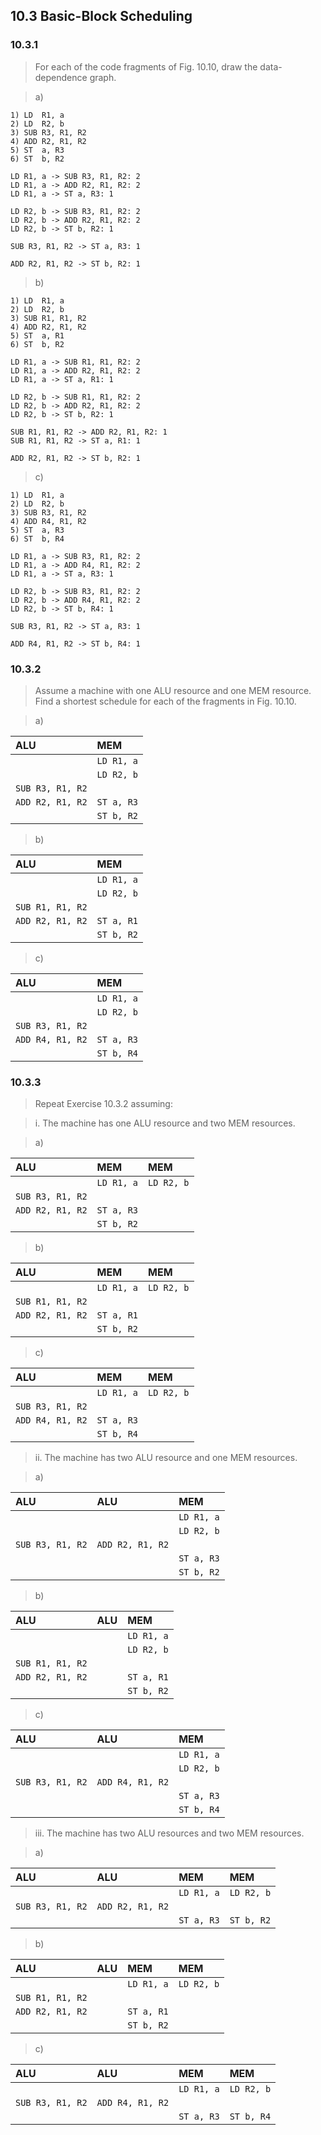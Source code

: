 ## 10.3 Basic-Block Scheduling

### 10.3.1

> For each of the code fragments of Fig. 10.10, draw the data-dependence graph.

> a)
```
1) LD  R1, a
2) LD  R2, b
3) SUB R3, R1, R2
4) ADD R2, R1, R2
5) ST  a, R3
6) ST  b, R2
```

```
LD R1, a -> SUB R3, R1, R2: 2
LD R1, a -> ADD R2, R1, R2: 2
LD R1, a -> ST a, R3: 1

LD R2, b -> SUB R3, R1, R2: 2
LD R2, b -> ADD R2, R1, R2: 2
LD R2, b -> ST b, R2: 1

SUB R3, R1, R2 -> ST a, R3: 1

ADD R2, R1, R2 -> ST b, R2: 1
```

> b)
```
1) LD  R1, a
2) LD  R2, b
3) SUB R1, R1, R2
4) ADD R2, R1, R2
5) ST  a, R1
6) ST  b, R2
```

```
LD R1, a -> SUB R1, R1, R2: 2
LD R1, a -> ADD R2, R1, R2: 2
LD R1, a -> ST a, R1: 1

LD R2, b -> SUB R1, R1, R2: 2
LD R2, b -> ADD R2, R1, R2: 2
LD R2, b -> ST b, R2: 1

SUB R1, R1, R2 -> ADD R2, R1, R2: 1
SUB R1, R1, R2 -> ST a, R1: 1

ADD R2, R1, R2 -> ST b, R2: 1
```

> c)
```
1) LD  R1, a
2) LD  R2, b
3) SUB R3, R1, R2
4) ADD R4, R1, R2
5) ST  a, R3
6) ST  b, R4
```

```
LD R1, a -> SUB R3, R1, R2: 2
LD R1, a -> ADD R4, R1, R2: 2
LD R1, a -> ST a, R3: 1

LD R2, b -> SUB R3, R1, R2: 2
LD R2, b -> ADD R4, R1, R2: 2
LD R2, b -> ST b, R4: 1

SUB R3, R1, R2 -> ST a, R3: 1

ADD R4, R1, R2 -> ST b, R4: 1
```

### 10.3.2

> Assume a machine with one ALU resource and one MEM resource. Find a shortest schedule for each of the fragments in Fig. 10.10.

> a)

| ALU | MEM |
|:-|:-|
| | `LD R1, a` |
| | `LD R2, b` |
| `SUB R3, R1, R2` | |
| `ADD R2, R1, R2` | `ST a, R3` |
| | `ST b, R2` |

> b)

| ALU | MEM |
|:-|:-|
| | `LD R1, a` |
| | `LD R2, b` |
| `SUB R1, R1, R2` | |
| `ADD R2, R1, R2` | `ST a, R1` |
| | `ST b, R2` |

> c)

| ALU | MEM |
|:-|:-|
| | `LD R1, a` |
| | `LD R2, b` |
| `SUB R3, R1, R2` | |
| `ADD R4, R1, R2` | `ST a, R3` |
| | `ST b, R4` |

### 10.3.3

> Repeat Exercise 10.3.2 assuming:

> i. The machine has one ALU resource and two MEM resources.

> a)

| ALU | MEM | MEM |
|:-|:-|:-|
| | `LD R1, a` | `LD R2, b` |
| `SUB R3, R1, R2` | | |
| `ADD R2, R1, R2` | `ST a, R3` | |
| | `ST b, R2` | |

> b)

| ALU | MEM | MEM |
|:-|:-|:-|
| | `LD R1, a` | `LD R2, b` |
| `SUB R1, R1, R2` | | |
| `ADD R2, R1, R2` | `ST a, R1` | |
| | `ST b, R2` | |

> c)

| ALU | MEM | MEM |
|:-|:-|:-|
| | `LD R1, a` | `LD R2, b` |
| `SUB R3, R1, R2` | | |
| `ADD R4, R1, R2` | `ST a, R3` | |
| | `ST b, R4` | |

> ii. The machine has two ALU resource and one MEM resources.

> a)

| ALU | ALU | MEM |
|:-|:-|:-|
| | | `LD R1, a` |
| | | `LD R2, b` |
| `SUB R3, R1, R2` | `ADD R2, R1, R2` | |
| | | `ST a, R3` |
| | | `ST b, R2` |

> b)

| ALU | ALU | MEM |
|:-|:-|:-|
| | | `LD R1, a` |
| | | `LD R2, b` |
| `SUB R1, R1, R2` | | |
| `ADD R2, R1, R2` | | `ST a, R1` |
| | | `ST b, R2` |

> c)

| ALU | ALU | MEM |
|:-|:-|:-|
| | | `LD R1, a` |
| | | `LD R2, b` |
| `SUB R3, R1, R2` | `ADD R4, R1, R2` | |
| | | `ST a, R3` |
| | | `ST b, R4` |

> iii. The machine has two ALU resources and two MEM resources.

> a)

| ALU | ALU | MEM | MEM |
|:-|:-|:-|:-|
| | | `LD R1, a` | `LD R2, b` |
| `SUB R3, R1, R2` | `ADD R2, R1, R2` | | |
| | | `ST a, R3` | `ST b, R2` |

> b)

| ALU | ALU | MEM | MEM |
|:-|:-|:-|:-|
| | | `LD R1, a` | `LD R2, b` |
| `SUB R1, R1, R2` | | | |
| `ADD R2, R1, R2` | | `ST a, R1` | |
| | | `ST b, R2` | |

> c)

| ALU | ALU | MEM | MEM |
|:-|:-|:-|:-|
| | | `LD R1, a` | `LD R2, b` |
| `SUB R3, R1, R2` | `ADD R4, R1, R2` | | |
| | | `ST a, R3` | `ST b, R4` |
